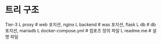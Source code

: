 # 트리 구조
Tier-3
L proxy                 # web 포지션, nginx
L backend               # was 포지션, flask
L db                    # db 포지션, mariadb
L docker-compose.yml    # 컴포즈 정의 파일
L readme.me             # 설명 파일